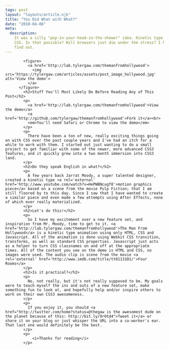 ```yaml
---
tags: post
layout: "layouts/article.njk"
title: "You Did What with What?"
date: "2010-04-06"
meta:
  description:
    It was a silly "pop-in-your-head-in-the-shower" idea. Kinetic type with
    CSS. Is that possible? Will browsers just die under the stress? I had to
    find out.
---
```


            <figure>
              <a href='http://lab.tylergaw.com/themanfromhollywood'>
                <img src='https://tylergaw.com/articles/assets/post_image_hollywood.jpg' alt='View the demo'>
              </a>
          </figure>
            <h2>Stuff You'll Most Likely Do Before Reading Any of This Post</h2>
            <p>
              <a href='http://lab.tylergaw.com/themanfromhollywood'>View the demo</a>
              <a href='http://github.com/tylergaw/themanfromhollywood'>Fork it</a><br>
              <em>You'll need Safari or Chrome to view the demo</em>
            </p>
            <p>
              There have been a ton of new, really exciting things going on with CSS over the past couple years and I've had an itch for a while to work with them. I started out just wanting to do a small project to get familiar with some of the newer, more advanced CSS3 features, and it quickly grew into a two month immersion into CSS3 land.
            </p>
            <h2>Do they speak English in what?</h2>
            <p>
              A few years back Jarrat Moody, a super talented designer, created a kinetic type <a rel='external' href='http://www.youtube.com/watch?v=HePWBNcugf8'>motion graphics piece</a> based on a scene from the movie Pulp Fiction; that I am still floored by to this day. Since I saw that I have wanted to create a similar piece and even made a few attempts using After Effects, none of which ever really materialized.
            </p>
            <h2>Let's do this!</h2>
            <p>
              So I have my excitement over a new feature set, and inspiration from Mr. Moody, time to get to it. <a href='http://lab.tylergaw.com/themanfromhollywood'>The Man From Hollywood</a> is a kinetic type animation using only HTML, CSS and Javascript. All of the animation is done using Webkit CSS transition, transforms, as well as standard CSS properties. Javascript just acts as a helper to turn CSS classnames on and off at the appropriate times. All of the content you see on the demo is HTML and CSS, no images were used. The audio clip is scene from the movie <a rel='external' href='http://www.imdb.com/title/tt0113101/'>Four Rooms</a>
            </p>
            <h2>Is it practical?</h2>
            <p>
              No, not really, but it's not really supposed to be. My goals were to teach myself the ins and outs of a new feature set, make something fun to look at, and hopefully help and/or inspire others to work on their own CSS3 awesomeness.
            </p>
            <p>
              If you enjoy it, you should <a href="http://twitter.com/home?status=@thegaw is the awesomest dude on the planet because of this: http://bit.ly/9rOtd4">Tweet it</a> or share it on your blog or just whisper the URL into a co-worker's ear. That last one would definitely be the best.
            </p>
            <p>
            	<i>Thanks for reading</i>
            </p>
